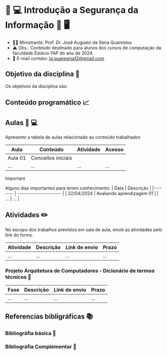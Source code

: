 # 🔑 💻  Introdução a Segurança da Informação 🔐 🖥️   #
* 👨‍🏫 Ministrante: Prof. Dr. José Augusto de Sena Quaresma
* ⚠️ Obs.: Conteúdo destinado para alunos dos cursos de computação da faculdade Estácio FAP do ano de 2024.
* 📧 E-mail contato: jq.quaresma12@gmail.com
  
## Objetivo da disciplina 🎯 ##
Os objetivos da disciplina são: 


## Conteúdo programático  :chart_with_upwards_trend: ##





## Aulas :microphone: :computer: ##

Apresento a tabela de aulas relacionado ao conteúdo trabalhados

| Aula    | Conteúdo              | Atividade         | Acesso      |
|-------- | ----------------------|------------------ | ----------- 
| Aula 01 | Conceitos iniciais    |  | | 
| ... |...   | ... | ... |




> [!IMPORTANT]  
> Alguns dias importantes para terem conhecimento:
> | Data       | Descrição                     | 
> |--------    | ----------------------        |
> | 22/04/2024 | Avaliando aprendizagem  01    |
> | ...        | ...                           |




## Atividades :pencil2: ##

No escopo dos trabalhos previstos em sala de aula, envie as atividades pelo link do forms.


| Atividade | Descrição | Link de envio | Prazo |
|---------- | ----------|-------------- | ----- |
| ... | ...  | ... | ... |



### Projeto Arquitetura de Computadores - Dicionário de termos técnicos :pushpin: ###


| Fase | Descrição | Link de envio | Prazo |
|---------- | ----------|-------------- | ----- |
|... | ... |... | ... |




## Referencias bibligráficas :books: ## 

### Bibliográfia básica :book: ###



### Bibliográfia Complementar :book: ###


